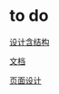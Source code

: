 # to do

[设计含结构](https://github.com/airbnb/react-sketchapp)

[文档](http://airbnb.io/react-sketchapp/docs/)

[页面设计](https://github.com/ant-design/ant-design/)
